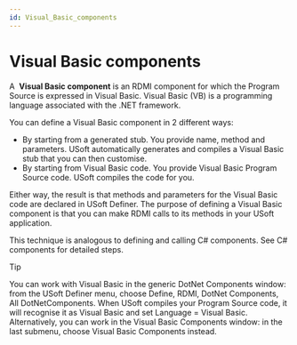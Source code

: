 ```yaml
---
id: Visual_Basic_components
---
```


# Visual Basic components

A  **Visual Basic component** is an RDMI component for which the Program Source is expressed in Visual Basic. Visual Basic (VB) is a programming language associated with the .NET framework.

You can define a Visual Basic component in 2 different ways:

- By starting from a generated stub. You provide name, method and parameters. USoft automatically generates and compiles a Visual Basic stub that you can then customise.
- By starting from Visual Basic code. You provide Visual Basic Program Source code. USoft compiles the code for you.

Either way, the result is that methods and parameters for the Visual Basic code are declared in USoft Definer. The purpose of defining a Visual Basic component is that you can make RDMI calls to its methods in your USoft application.

This technique is analogous to defining and calling C# components. See C# components for detailed steps.

> [!TIP]
> You can work with Visual Basic in the generic DotNet Components window: from the USoft Definer menu, choose Define, RDMI, DotNet Components, All DotNetComponents. When USoft compiles your Program Source code, it will recognise it as Visual Basic and set Language = Visual Basic. Alternatively, you can work in the Visual Basic Components window: in the last submenu, choose Visual Basic Components instead.